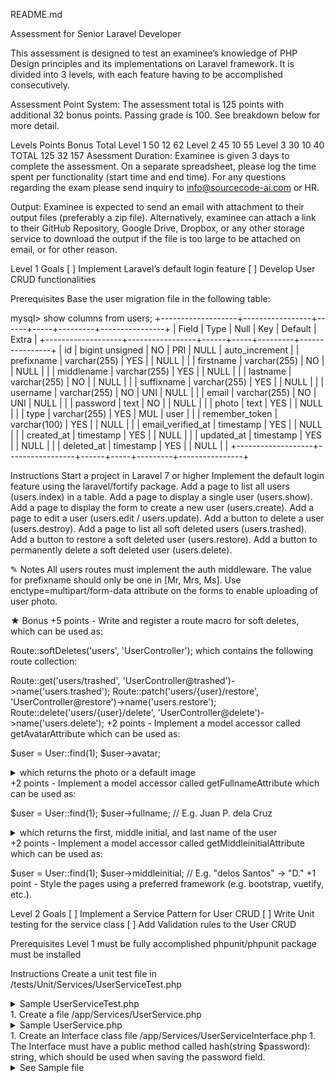 README.md



Assessment for Senior Laravel Developer


This assessment is designed to test an examinee’s knowledge of PHP Design principles and its implementations on Laravel framework. It is divided into 3 levels, with each feature having to be accomplished consecutively.

Assessment Point System: The assessment total is 125 points with additional 32 bonus points. Passing grade is 100. See breakdown below for more detail.

Levels	Points	Bonus	Total
Level 1	50	12	62
Level 2	45	10	55
Level 3	30	10	40
TOTAL	125	32	157
Asessment Duration: Examinee is given 3 days to complete the assessment. On a separate spreadsheet, please log the time spent per functionality (start time and end time). For any questions regarding the exam please send inquiry to info@sourcecode-ai.com or HR.

Output: Examinee is expected to send an email with attachment to their output files (preferably a zip file). Alternatively, examinee can attach a link to their GitHub Repository, Google Drive, Dropbox, or any other storage service to download the output if the file is too large to be attached on email, or for other reason.






Level 1
Goals
[ ] Implement Laravel’s default login feature
[ ] Develop User CRUD functionalities


Prerequisites
Base the user migration file in the following table:

mysql> show columns from users;
+-------------------+-----------------+------+-----+---------+----------------+
| Field             | Type            | Null | Key | Default | Extra          |
+-------------------+-----------------+------+-----+---------+----------------+
| id                | bigint unsigned | NO   | PRI | NULL    | auto_increment |
| prefixname        | varchar(255)    | YES  |     | NULL    |                |
| firstname         | varchar(255)    | NO   |     | NULL    |                |
| middlename        | varchar(255)    | YES  |     | NULL    |                |
| lastname          | varchar(255)    | NO   |     | NULL    |                |
| suffixname        | varchar(255)    | YES  |     | NULL    |                |
| username          | varchar(255)    | NO   | UNI | NULL    |                |
| email             | varchar(255)    | NO   | UNI | NULL    |                |
| password          | text            | NO   |     | NULL    |                |
| photo             | text            | YES  |     | NULL    |                |
| type              | varchar(255)    | YES  | MUL | user    |                |
| remember_token    | varchar(100)    | YES  |     | NULL    |                |
| email_verified_at | timestamp       | YES  |     | NULL    |                |
| created_at        | timestamp       | YES  |     | NULL    |                |
| updated_at        | timestamp       | YES  |     | NULL    |                |
| deleted_at        | timestamp       | YES  |     | NULL    |                |
+-------------------+-----------------+------+-----+---------+----------------+


Instructions
Start a project in Laravel 7 or higher
Implement the default login feature using the laravel/fortify package.
Add a page to list all users (users.index) in a table.
Add a page to display a single user (users.show).
Add a page to display the form to create a new user (users.create).
Add a page to edit a user (users.edit / users.update).
Add a button to delete a user (users.destroy).
Add a page to list all soft deleted users (users.trashed).
Add a button to restore a soft deleted user (users.restore).
Add a button to permanently delete a soft deleted user (users.delete).


✎ Notes
All users routes must implement the auth middleware.
The value for prefixname should only be one in [Mr, Mrs, Ms].
Use enctype=multipart/form-data attribute on the forms to enable uploading of user photo.


★ Bonus
+5 points - Write and register a route macro for soft deletes, which can be used as:

Route::softDeletes('users', 'UserController');
which contains the following route collection:

Route::get('users/trashed', 'UserController@trashed')->name('users.trashed');
Route::patch('users/{user}/restore', 'UserController@restore')->name('users.restore');
Route::delete('users/{user}/delete', 'UserController@delete')->name('users.delete');
+2 points - Implement a model accessor called getAvatarAttribute which can be used as:

$user = User::find(1);
$user->avatar;
<details> <summary>which returns the photo or a default image</summary>

/**
 * Retrieve the default photo from storage.
 * Supply a base64 png image if the `photo` column is null.
 *
 * @return string
 */
public function getAvatarAttribute(): string
{
    // Code goes brrrr.
}
</details>
+2 points - Implement a model accessor called getFullnameAttribute which can be used as:

$user = User::find(1);
$user->fullname; // E.g. Juan P. dela Cruz
<details> <summary>which returns the first, middle initial, and last name of the user</summary>
/**
 * Retrieve the user's full name in the format:
 *  [firstname][ mi?][ lastname]
 * Where:
 *  [ mi?] is the optional middle initial.
 *
 * @return string
 */
public function getFullnameAttribute(): string
{
    // Code goes brrrrr.
}
</details>
+2 points - Implement a model accessor called getMiddleinitialAttribute which can be used as:

$user = User::find(1);
$user->middleinitial; // E.g. "delos Santos" -> "D."
+1 point - Style the pages using a preferred framework (e.g. bootstrap, vuetify, etc.).






Level 2
Goals
[ ] Implement a Service Pattern for User CRUD
[ ] Write Unit testing for the service class
[ ] Add Validation rules to the User CRUD


Prerequisites
Level 1 must be fully accomplished
phpunit/phpunit package must be installed


Instructions
Create a unit test file in /tests/Unit/Services/UserServiceTest.php <details> <summary>Sample UserServiceTest.php</summary>

namespace Tests\Unit\Services;

use Illuminate\Foundation\Testing\DatabaseMigrations;
use Illuminate\Foundation\Testing\RefreshDatabase;
use Illuminate\Foundation\Testing\WithFaker;
use Tests\TestCase;

/**
 * @runTestsInSeparateProcesses
 * @preserveGlobalState disabled
 */
class UserServiceTest extends TestCase
{
    use DatabaseMigrations, RefreshDatabase, WithFaker;

    /**
     * @test
     * @return void
     */
    public function it_can_return_a_paginated_list_of_users()
    {
    // Arrangements

    // Actions

    // Assertions
    }

    /**
     * @test
     * @return void
     */
    public function it_can_store_a_user_to_database()
    {
    // Arrangements

    // Actions

    // Assertions
    }

    /**
     * @test
     * @return void
     */
    public function it_can_find_and_return_an_existing_user()
    {
    // Arrangements

    // Actions

    // Assertions
    }

    /**
     * @test
     * @return void
     */
    public function it_can_update_an_existing_user()
    {
    // Arrangements

    // Actions

    // Assertions
    }

    /**
     * @test
     * @return void
     */
    public function it_can_soft_delete_an_existing_user()
    {
    // Arrangements

    // Actions

    // Assertions
    }

    /**
     * @test
     * @return void
     */
    public function it_can_return_a_paginated_list_of_trashed_users()
    {
    // Arrangements

    // Actions

    // Assertions
    }

    /**
     * @test
     * @return void
     */
    public function it_can_restore_a_soft_deleted_user()
    {
    // Arrangements

    // Actions

    // Assertions
    }

    /**
     * @test
     * @return void
     */
    public function it_can_permanently_delete_a_soft_deleted_user()
    {
    // Arrangements

    // Actions

    // Assertions
    }

    /**
     * @test
     * @return void
     */
    public function it_can_upload_photo()
    {
    // Arrangements

    // Actions

    // Assertions
    }
}
</details> 1. Create a file /app/Services/UserService.php <details> <summary>Sample UserService.php</summary>
namespace User\Services;

use App\User;
use Illuminate\Http\Request;
use Illuminate\Http\UploadedFile;
use Illuminate\Pagination\LengthAwarePaginator;

class UserService implements UserServiceInterface
{
    /**
     * The model instance.
     *
     * @var App\User
     */
    protected $model;

    /**
     * The request instance.
     *
     * @var \Illuminate\Http\Request
     */
    protected $request;

    /**
     * Constructor to bind model to a repository.
     *
     * @param \App\User                $model
     * @param \Illuminate\Http\Request $request
     */
    public function __construct(User $model, Request $request)
    {
        $this->model = $model;
        $this->request = $request;
    }

    /**
     * Define the validation rules for the model.
     *
     * @param  int $id
     * @return array
     */
    public function rules($id = null)
    {
        return [
            /**
             * Rule syntax:
             *  'column' => 'validation1|validation2'
             *
             *  or
             *
             *  'column' => ['validation1', function1()]
             */
            'firstname' => 'required',
        ];
    }

    /**
     * Retrieve all resources and paginate.
     *
     * @return \Illuminate\Pagination\LengthAwarePaginator
     */
    public function list()
    {
        // Code goes brrrr.
    }

    /**
     * Create model resource.
     *
     * @param  array $attributes
     * @return \Illuminate\Database\Eloquent\Model
     */
    public function store(array $attributes)
    {
        // Code goes brrrr.
    }

    /**
     * Retrieve model resource details.
     * Abort to 404 if not found.
     *
     * @param  integer $id
     * @return \Illuminate\Database\Eloquent\Model|null
     */
    public function find(int $id):? Model
    {
        // Code goes brrrr.
    }

    /**
     * Update model resource.
     *
     * @param  integer $id
     * @param  array   $attributes
     * @return boolean
     */
    public function update(int $id, array $attributes): bool
    {
        // Code goes brrrr.
    }

    /**
     * Soft delete model resource.
     *
     * @param  integer|array $id
     * @return void
     */
    public function destroy($id)
    {
        // Code goes brrrr.
    }

    /**
     * Include only soft deleted records in the results.
     *
     * @return \Illuminate\Pagination\LengthAwarePaginator
     */
    public function listTrashed()
    {
        // Code goes brrrr.
    }

    /**
     * Restore model resource.
     *
     * @param  integer|array $id
     * @return void
     */
    public function restore($id)
    {
        // Code goes brrrr.
    }

    /**
     * Permanently delete model resource.
     *
     * @param  integer|array $id
     * @return void
     */
    public function delete($id)
    {
        // Code goes brrrr.
    }

    /**
     * Generate random hash key.
     *
     * @param  string $key
     * @return string
     */
    public function hash(string $key): string
    {
        // Code goes brrrr.
    }

    /**
     * Upload the given file.
     *
     * @param  \Illuminate\Http\UploadedFile $file
     * @return string|null
     */
    public function upload(UploadedFile $file)
    {
        // Code goes brrrr.
    }
}
</details> 1. Create an Interface class file /app/Services/UserServiceInterface.php 1. The Interface must have a public method called hash(string $password): string, which should be used when saving the password field. <details> <summary>See Sample file</summary>
```php

namespace App\Services;

interface UserServiceInterface
{
    /**
     * Generate random hash key.
     *
     * @param  string $key
     * @return string
     */
    public function hash(string $key);
}
```
</details>
Build your test cases. See the following test cases for the minimum coverage requirements: +-------------------------------------------------+---------------------------------------------------------+------------------------------------------------------------------------------------+ | Unit Test | Coverage | Remarks | +-------------------------------------------------+---------------------------------------------------------+------------------------------------------------------------------------------------+ | it_can_return_a_paginated_list_of_users | UserService@list | Must implement and return the \Illuminate\Pagination\LengthAwarePaginator instance | | it_can_store_a_user_to_database | UserService@store(array $attributes) | | | it_can_find_and_return_an_existing_user | UserService@find(int $id) | Must use the findOrFail method of the User model. | | it_can_update_an_existing_user | UserService@update(int $id, array $attributes) | | | it_can_soft_delete_an_existing_user | UserService@destroy(int $id) | | | it_can_return_a_paginated_list_of_trashed_users | UserService@listTrashed | | | it_can_restore_a_soft_deleted_user | UserService@restore(int $id) | | | it_can_permanently_delete_a_soft_deleted_user | UserService@delete(int $id) | | | it_can_upload_photo | UserService@upload(\Illuminate\Http\UploadedFile $file) | | +-------------------------------------------------+---------------------------------------------------------+------------------------------------------------------------------------------------+
If all test passed, inject the UserService instance to the UserController@__construct method.
Use the UserService's methods inside UserController accordingly.
Add validation rules to the UserService@rules.
Create a Request class file /app/Http/Requests/UserRequest.php, and add the rules. <details> <summary>See sample UserRequest.php</summary>
namespace App\Http\Requests;

use Illuminate\Foundation\Http\FormRequest;
use App\Services\UserServiceInterface;

class UserRequest extends FormRequest
{
    /**
     * Determine if the user is authorized
     * to make this request.
     *
     * @return boolean
     */
    public function authorize()
    {
    return true;
    }

    /**
     * Get the validation rules that apply to the request.
     *
     * @return array
     */
    public function rules()
    {
    return $this->container->make(
        UserServiceInterface::class
    )->rules($this->user);
    }
}
</details> 1. Use the UserRequest class as the first parameter to UserController@store and UserController@update.
public function store(UserRequest $request) { ... }

public function update(UserRequest $request, int $id) { ... }


✎ Notes
You may add more test cases to cover more methods if desired.
If a method name is not to your liking, you may change it thus.
Use your best judgment in declaring the validation rules for the fields.
Do not forget to register the bindings for UserService and UserServiceInterface in the AppServiceProvider. <details> <summary>See sample binding code</summary>

/**
 * Register any application services.
 *
 * @return void
 */
public function register()
{
    $this->app->bind(UserServiceInterface::class, UserService::class);
}
</details>


★ Bonus
+5 points - Write a Feature test covering the UserController functionalities
+5 points - Write a Unit test covering the <timestamp>_create_users_table migration columns.





Level 3
Goals
[ ] Generate a table called details to save additional user background information
[ ] Implement an event called UserSaved triggered when a user is created or updated
[ ] Implement a listener that auto-saves additional user details when the UserSaved event is triggered


Prerequisites
Level 2 must be fully accomplished


Instructions
Create a migration file for a table called details. Use the following table for reference on the columns:
mysql> show columns from details;
+------------+-----------------+------+-----+---------+----------------+
| Field      | Type            | Null | Key | Default | Extra          |
+------------+-----------------+------+-----+---------+----------------+
| id         | bigint unsigned | NO   | PRI | NULL    | auto_increment |
| key        | varchar(255)    | NO   | MUL | NULL    |                |
| value      | text            | YES  |     | NULL    |                |
| icon       | varchar(255)    | YES  |     | NULL    |                |
| status     | varchar(255)    | NO   |     | 1       |                |
| type       | varchar(255)    | YES  |     | detail  |                |
| user_id    | bigint unsigned | YES  | MUL | NULL    |                |
| created_at | timestamp       | YES  |     | NULL    |                |
| updated_at | timestamp       | YES  |     | NULL    |                |
+------------+-----------------+------+-----+---------+----------------+
Generate an Eloquent Model file app/Detail.php.
Assign a one-to-many relationship between App\User model and App\Detail model.
Create an Event class app/Events/UserSaved.
Map the UserSaved Event class on App\User Eloquent Model's saved event.
Create a Listener class app/Listeners/SaveUserBackgroundInformation.php.
Inject the UserService class on SaveUserBackgroundInformation@__construct.
Add a method in the UserService class to handle saving of user details.
The listener should save to a table called details the following information:

The user's full name based on firstname, middlename, and lastname.
The user's middle initial based on abbreviating the middlename.
The user's avatar based on a given photo
The user's gender based on the value of prefixname. <details> <summary>Example data:</summary>
for a user with attributes of:
{
    id: 1,
    prefixname: 'Mr.',
    firstname: 'Juan',
    middlename: 'Palito',
    lastname: 'dela Cruz',
    suffixname: 'Jr.',
    username: 'juantwothree',
    email: 'juan@demo.ph',
    photo: null,
    type: 'user',
}
The saved data should be:

mysql> select `id`,`key`,`value`,`type`,`user_id` from details;
+----+-----------------+-------------------+--------+---------+
| id | key             | value             | type   | user_id |
+----+-----------------+-------------------+--------+---------+
|  1 | Full name       | Juan P. dela Cruz | bio    |       1 |
|  2 | Middle Initial  | P.                | bio    |       1 |
|  3 | Avatar          | http://localho... | bio    |       1 |
|  4 | Gender          | Male              | bio    |       1 |
+----+-----------------+-------------------+--------+---------+
</details>


✎ Notes
The column details.user_id must be a foreign key that references users.id and cascades on DELETE and UPDATE


★ Bonus
+5 points - Write a Unit test covering the event listener's functionalities
+5 points - Write a Feature test covering the event and event listener's functionalities




Good luck!
